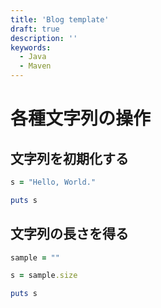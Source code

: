 ```yaml
---
title: 'Blog template'
draft: true
description: ''
keywords:
  - Java
  - Maven
---
```




各種文字列の操作
====

文字列を初期化する
----

```ruby
s = "Hello, World."

puts s
```

文字列の長さを得る
----

```ruby
sample = ""

s = sample.size

puts s
```

